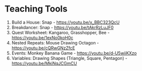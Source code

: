 # Teaching Tools

1. Build a House: Snap - https://youtu.be/x_BBC323QcU   <br />
2. Breakdancer: Snap - https://youtu.be/tAkrRzLuJF0     <br />
3. Quest Worksheet: Kangaroo, Grasshopper, Bee - https://youtu.be/1exNo0koH0c  <br />
4. Nested Repeats: Mouse Drawing Octagon - https://youtu.be/cQRwGNzZfcE        <br />
5. Events: Monkey Banana Game - https://youtu.be/d-U5wiiKXzo                 <br />
6. Variables: Drawing Shapes (Triangle, Square, Pentagon) - https://youtu.be/MkiNqJCGmCU <br />

